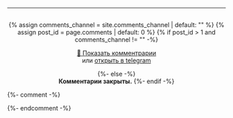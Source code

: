 <hr>
<div class="site-comments">
{% assign comments_channel = site.comments_channel | default: "" %}  
{% assign post_id = page.comments | default: 0 %}  
{% if post_id > 1 and comments_channel != "" -%}
<style>
.site-comments {
	padding-top:1rem;
	text-align: center;
}

.btn-tg {
    line-height: 1.5;
    padding: 0.8rem 2rem;
    font-size: 1rem;
    font-weight: 600;
    text-transform: uppercase;
    display: inline-block;
    margin-bottom: 1rem;
    color: #FFF;
    background-color: #4ba3e2;
    border-color: rgba(255,255,255,0.6);
    border-style: solid;
    border-width: 1px;
    border-radius: 0.3rem;
    transition: color 0.2s, background-color 0.2s, border-color 0.2s;
}

.btn-tg:hover {
    text-decoration: none;
    background-color: #3f99d9;
    border-color: rgba(255,255,255,0.9)
}

a.btn-tg {
text-decoration: none;
}
</style>

<a href="/comments.html?{{ post_id }}" class="btn-tg" target="_self">💬 Показать комментрарии</a><br>
или <a href="tg://resolve?domain={{ comments_channel }}&post={{ post_id }}" target="_self">открыть в telegram</a><br>

{%- else -%}  
<strong>Комментарии закрыты.</strong>
{%- endif -%}
</div>


{%- comment -%}
<!--
TODO: показывать попап вместо открытия в новой вкладке https://learn.javascript.ru/popup-windows
let params = `scrollbars=no,resizable=no,status=no,location=no,toolbar=no,menubar=no,
width=600,height=300,left=100,top=100`;
open('/', 'test', params);

<script async src="https://telegram.org/js/telegram-widget.js?14" data-telegram-discussion="{{ comments_channel | default: "#" }}/{{ post_id }}" data-comments-limit="5"></script>  
</ul>


{%- elsif com_id == 1 or com_id == true -%}
<script async src="https://comments.app/js/widget.js?2" data-comments-app-website="zuRUPyyL" data-limit="5"></script>  
<div id="tgLoginBtn">Попробуй <a href="tg://resolve?domain=rf_art&post=806">быструю авторизацию</a></div>  
-->



<!--
Чтото непонятное 
<script>
//var text = encodeURIComponent(btoa('<div id="comments" style="max-width:700px;padding:10px;margin:auto;background: #faf8f8;"><script async src="https://telegram.org/js/telegram-widget.js?14" data-telegram-discussion="{{ comments_channel }}/{{ post_id }}" data-comments-limit="10"><\/script><\/div>'));
//document.write('<li><a class="commentBtn" href="https://4QR.xyz/r/?' + text + '" target="_blank">в браузере</a></li>');
</script>
-->
{%- endcomment -%}
